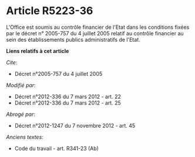 # Article R5223-36

L'Office est soumis au contrôle financier de l'Etat dans les conditions fixées par le décret n° 2005-757 du 4 juillet 2005
relatif au contrôle financier au sein des établissements publics administratifs de l'Etat.

**Liens relatifs à cet article**

_Cite_:

  - Décret n°2005-757 du 4 juillet 2005

_Modifié par_:

  - Décret n°2012-336 du 7 mars 2012 - art. 22
  - Décret n°2012-336  du 7 mars 2012 - art. 25

_Abrogé par_:

  - Décret n°2012-1247 du 7 novembre 2012 - art. 45

_Anciens textes_:

  - Code du travail - art. R341-23 (Ab)

